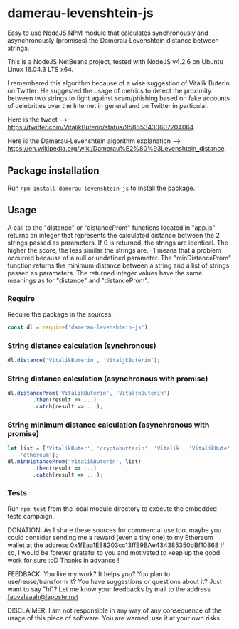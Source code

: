 # damerau-levenshtein-js
Easy to use NodeJS NPM module that calculates synchronously and asynchronously
(promises) the Damerau-Levenshtein distance between strings.

This is a NodeJS NetBeans project, tested with NodeJS v4.2.6 on Ubuntu Linux
16.04.3 LTS x64.

I remembered this algorithm because of a wise suggestion of Vitalik Buterin on
Twitter: He suggested the usage of metrics to detect the proximity between two
strings to fight against scam/phishing based on fake accounts of celebrities
over the Internet in general and on Twitter in particular.

Here is the tweet -->
https://twitter.com/VitalikButerin/status/958653430607704064

Here is the Damerau-Levenshtein algorithm explanation -->
https://en.wikipedia.org/wiki/Damerau%E2%80%93Levenshtein_distance

## Package installation
Run `npm install damerau-levenshtein-js` to install the package.

## Usage

A call to the "distance" or "distanceProm" functions located in "app.js" returns
an integer that represents the calculated distance between the 2 strings passed
as parameters. If 0 is returned, the strings are identical. The higher the
score, the less similar the strings are. -1 means that a problem occurred
because of a null or undefined parameter. The "minDistanceProm" function returns
the minimum distance between a string and a list of strings passed as
parameters. The returned integer values have the same meanings as for "distance"
and "distanceProm".

### Require
Require the package in the sources:
```javascript
const dl = require('damerau-levenshtein-js');
```

### String distance calculation (synchronous)
```javascript
dl.distance('VitalikButerin', 'VitaljkButerin');
```

### String distance calculation (asynchronous with promise)
```javascript
dl.distanceProm('VitalikButerin', 'VitaljkButerin')
        .then(result => ...)
        .catch(result => ...);
```

### String minimum distance calculation (asynchronous with promise)
```javascript
let list = ['VitalikButer', 'cryptobutterin', 'Vitalik', 'VitalikBute',
    'ethereum'];
dl.minDistanceProm('VitalikButerin', list)
        .then(result => ...)
        .catch(result => ...);
```

### Tests
Run `npm test` from the local module directory to execute the embedded tests
campaign.

DONATION:
As I share these sources for commercial use too, maybe you could consider
sending me a reward (even a tiny one) to my Ethereum wallet at the address
0x1fEaa1E88203cc13ffE9BAe434385350bBf10868
If so, I would be forever grateful to you and motivated to keep up the good work
for sure :oD Thanks in advance !

FEEDBACK:
You like my work? It helps you? You plan to use/reuse/transform it? You have
suggestions or questions about it? Just want to say "hi"? Let me know your
feedbacks by mail to the address fabvalaaah@laposte.net

DISCLAIMER:
I am not responsible in any way of any consequence of the usage of this piece of
software. You are warned, use it at your own risks.